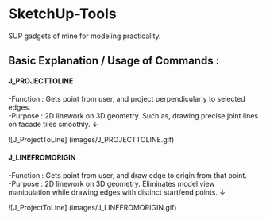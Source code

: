 # SketchUp-Tools
SUP gadgets of mine for modeling practicality.

## Basic Explanation / Usage of Commands :

#### J_PROJECTTOLINE    
-Function        : Gets point from user, and project perpendicularly to selected edges. \
-Purpose         : 2D linework on 3D geometry. Such as, drawing precise joint lines on facade tiles smoothly. ↓

![J_ProjectToLine] (images/J_PROJECTTOLINE.gif)

#### J_LINEFROMORIGIN   
-Function        : Gets point from user, and draw edge to origin from that point. \
-Purpose         : 2D linework on 3D geometry. Eliminates model view manipulation while drawing edges with distinct start/end points. ↓

![J_ProjectToLine] (images/J_LINEFROMORIGIN.gif)
